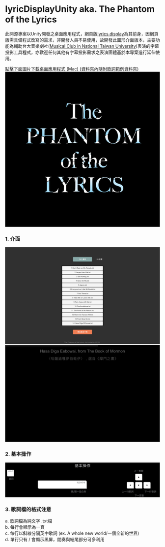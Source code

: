 # lyricDisplayUnity aka. The Phantom of the Lyrics

此開源專案以Unity開發之桌面應用程式，網頁版[lyrics display](https://github.com/lynda0214/lyricDisplay/)為其前身，因網頁版需具備程式改寫的需求，非開發人員不易使用，故開發此圖形介面版本，主要功能為輔助台大音樂劇社([Musical Club in National Taiwan University](https://www.facebook.com/ntumusical/))表演的字幕投影工具程式，亦歡迎任何其他有字幕投影需求之表演團體基於本專案進行延伸使用。

點擊下面圖片下載桌面應用程式 (Mac) (資料夾內隨附歌詞範例資料夾)
[![](icon.png)](https://drive.google.com/open?id=1lxH8xt9bGsAxN92Cf1_vAeEWlXJ5b2Rb)

### 1. 介面
![加入檔案](UI_LoadFile.png)
![播放歌詞](UI_PlayMode.png)

### 2. 基本操作
![](Instructions.png)

### 3. 歌詞檔的格式注意

a. 歌詞檔為純文字 .txt檔 <br>
b. 每行會顯示為一頁 <br>
c. 每行以斜線分隔英中歌詞 (ex. A whole new world/一個全新的世界) <br>
d. 單行只有 / 會顯示黑屏，間奏與結尾部分可多利用 <br>
